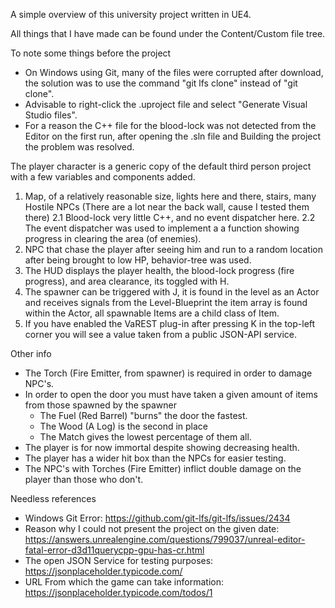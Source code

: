 A simple overview of this university project written in UE4.

All things that I have made can be found under the Content/Custom file tree.

To note some things before the project
* On Windows using Git, many of the files were corrupted after download, the solution was to use the command "git lfs clone" instead of "git clone".
* Advisable to right-click the .uproject file and select "Generate Visual Studio files".
* For a reason the C++ file for the blood-lock was not detected from the Editor on the first run, after opening the .sln file and Building the project the problem was resolved.
	

The player character is a generic copy of the default third person project with a few variables and components added.

1. Map, of a relatively reasonable size, lights here and there, stairs, many Hostile NPCs (There are a lot near the back wall, cause I tested them there)
2.1 Blood-lock very little C++, and no event dispatcher here.
2.2 The event dispatcher was used to implement a a function showing progress in clearing the area (of enemies).
3. NPC that chase the player after seeing him and run to a random location after being brought to low HP, behavior-tree was used.
4. The HUD displays the player health, the blood-lock progress (fire progress), and area clearance, its toggled with H. 
5. The spawner can be triggered with J, it is found in the level as an Actor and receives signals from the Level-Blueprint
	the item array is found within the Actor, all spawnable Items are a child class of Item.
6. If you have enabled the VaREST plug-in after pressing K in the top-left corner you will see a value taken from a public JSON-API service.

Other info
* The Torch (Fire Emitter, from spawner) is required in order to damage NPC's.
* In order to open the door you must have taken a given amount of items from those spawned by the spawner
	* The Fuel (Red Barrel) "burns" the door the fastest.
	* The Wood (A Log) is the second in place
	* The Match gives the lowest percentage of them all.
* The player is for now immortal despite showing decreasing health.
* The player has a wider hit box than the NPCs for easier testing.
* The NPC's with Torches (Fire Emitter) inflict double damage on the player than those who don't.
	
Needless references
* Windows Git Error:	https://github.com/git-lfs/git-lfs/issues/2434
* Reason why I could not present the project on the given date:	https://answers.unrealengine.com/questions/799037/unreal-editor-fatal-error-d3d11querycpp-gpu-has-cr.html
* The open JSON Service for testing purposes: https://jsonplaceholder.typicode.com/
* URL From which the game can take information:	https://jsonplaceholder.typicode.com/todos/1
	